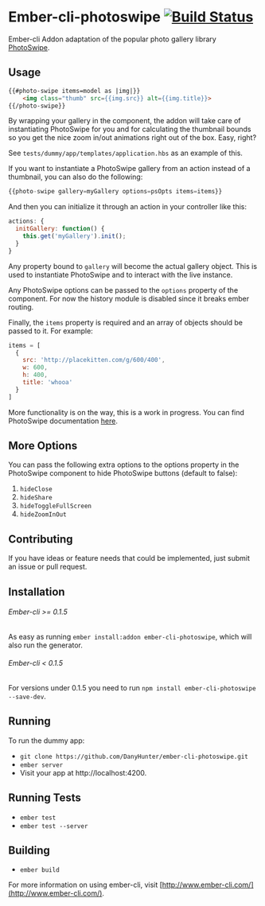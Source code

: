 # Ember-cli-photoswipe [![Build Status](https://travis-ci.org/poetic/ember-cli-photoswipe.svg)](https://travis-ci.org/poetic/ember-cli-photoswipe)

Ember-cli Addon adaptation of the popular photo gallery library
[PhotoSwipe](https://github.com/dimsemenov/PhotoSwipe).

## Usage

```html
{{#photo-swipe items=model as |img|}}
    <img class="thumb" src={{img.src}} alt={{img.title}}>
{{/photo-swipe}}
```

By wrapping your gallery in the component, the addon will take care of
instantiating PhotoSwipe for you and for calculating the thumbnail bounds so
you get the nice zoom in/out animations right out of the box. Easy, right?

See `tests/dummy/app/templates/application.hbs` as an example of this.

If you want to instantiate a PhotoSwipe gallery from an action instead of a
thumbnail, you can also do the following:

```javascript
{{photo-swipe gallery=myGallery options=psOpts items=items}}
```

And then you can initialize it through an action in your controller like this:

``` javascript
actions: {
  initGallery: function() {
    this.get('myGallery').init();
  }
}
```

Any property bound to `gallery` will become the actual gallery object.
This is used to instantiate PhotoSwipe and to interact with the live instance.

Any PhotoSwipe options can be passed to the `options` property of the component.
For now the history module is disabled since it breaks ember routing.

Finally, the `items` property is required and an array of objects should be
passed to it. For example:

```javascript
items = [
  {
    src: 'http://placekitten.com/g/600/400',
    w: 600,
    h: 400,
    title: 'whooa'
  }
]
```

More functionality is on the way, this is a work in progress. You can find
PhotoSwipe documentation [here](http://photoswipe.com/).

## More Options

You can pass the following extra options to the options property in the
PhotoSwipe component to hide PhotoSwipe buttons (default to false):

1. `hideClose`
2. `hideShare`
3. `hideToggleFullScreen`
4. `hideZoomInOut`

## Contributing

If you have ideas or feature needs that could be implemented, just submit an issue
or pull request.

## Installation

###### Ember-cli >= 0.1.5
As easy as running `ember install:addon ember-cli-photoswipe`, which will also
run the generator.

###### Ember-cli < 0.1.5
For versions under 0.1.5 you need to run `npm install ember-cli-photoswipe
--save-dev`.

## Running

To run the dummy app:

* `git clone https://github.com/DanyHunter/ember-cli-photoswipe.git`
* `ember server`
* Visit your app at http://localhost:4200.

## Running Tests

* `ember test`
* `ember test --server`

## Building

* `ember build`

For more information on using ember-cli, visit [http://www.ember-cli.com/](http://www.ember-cli.com/).
